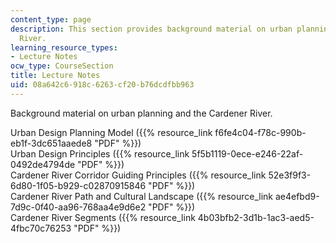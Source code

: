 ```yaml
---
content_type: page
description: This section provides background material on urban planning and the Cardener
  River.
learning_resource_types:
- Lecture Notes
ocw_type: CourseSection
title: Lecture Notes
uid: 08a642c6-918c-6263-cf20-b76dcdfbb963
---
```


Background material on urban planning and the Cardener River.

Urban Design Planning Model ({{% resource_link f6fe4c04-f78c-990b-eb1f-3dc651aaede8 "PDF" %}})  
Urban Design Principles ({{% resource_link 5f5b1119-0ece-e246-22af-0492de4794de "PDF" %}})  
Cardener River Corridor Guiding Principles ({{% resource_link 52e3f9f3-6d80-1f05-b929-c02870915846 "PDF" %}})  
Cardener River Path and Cultural Landscape ({{% resource_link ae4efbd9-7d9c-0f40-aa96-768aa4e9d6e2 "PDF" %}})  
Cardener River Segments ({{% resource_link 4b03bfb2-3d1b-1ac3-aed5-4fbc70c76253 "PDF" %}})